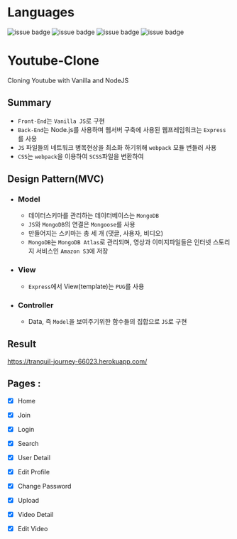 # Languages

![issue badge](https://img.shields.io/badge/language-PUG-orange.svg)
![issue badge](https://img.shields.io/badge/language-CSS-informational.svg)
![issue badge](https://img.shields.io/badge/language-JS-yellow.svg)
![issue badge](https://img.shields.io/badge/language-Node-peru.svg)

# Youtube-Clone

Cloning Youtube with Vanilla and NodeJS

## Summary
- `Front-End`는 `Vanilla JS`로 구현
- `Back-End`는 Node.js를 사용하며 웹서버 구축에 사용된 웹프레임워크는 `Express`를 사용
- `JS` 파일들의 네트워크 병목현상을 최소화 하기위해 `webpack` 모듈 번들러 사용
- `CSS`는 `webpack`을 이용하여 `SCSS`파일을 변환하여 

## Design Pattern(MVC)
- ### Model
  - 데이터스키마를 관리하는 데이터베이스는 `MongoDB`
  - `JS`와 `MongoDB`의 연결은 `Mongoose`를 사용
  - 만들어지는 스키마는 총 세 개 (댓글, 사용자, 비디오)
  - `MongoDB`는 `MongoDB Atlas`로 관리되며, 영상과 이미지파일들은 인터넷 스토리지 서비스인 `Amazon S3`에 저장


- ### View
  - `Express`에서 View(template)는 `PUG`를 사용
  
- ### Controller
  - Data, 즉 `Model`을 보여주기위한 함수들의 집합으로 `JS`로 구현

## Result    

https://tranquil-journey-66023.herokuapp.com/

## Pages :

- [x] Home
- [x] Join
- [x] Login
- [x] Search
- [x] User Detail
- [X] Edit Profile
- [X] Change Password
- [X] Upload
- [x] Video Detail
- [X] Edit Video

